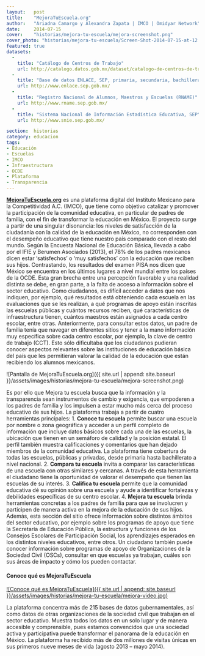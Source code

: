 ```yaml
---
layout:   post
title:    "MejoraTuEscuela.org"
author:   "Ariadna Camargo y Alexandra Zapata | IMCO | Omidyar Network"
date:     2014-07-15
cover:    "historias/mejora-tu-escuela/mejora-screenshot.png"
cover_photo: "historias/mejora-tu-escuela/Screen-Shot-2014-07-15-at-12.51.37-PM-1214x400.png"
featured: true
datasets:
  -
    title: "Catálogo de Centros de Trabajo"
    url: http://catalogo.datos.gob.mx/dataset/catalogo-de-centros-de-trabajo
  -
    title: "Base de datos ENLACE, SEP, primaria, secundaria, bachillerato"
    url: http://www.enlace.sep.gob.mx/
  -
    title: "Registro Nacional de Alumnos, Maestros y Escuelas (RNAME)"
    url: http://www.rname.sep.gob.mx/
  -
    title: "Sistema Nacional de Información Estadística Educativa, SEP"
    url: http://www.snie.sep.gob.mx/

section:  historias
category: educacion
tags:
- Educación
- Escuelas
- IMCO
- Infraestructura
- OCDE
- Plataforma
- Transparencia
---
```


**[MejoraTuEscuela.org](http://www.mejoratuescuela.org/)** es una plataforma digital del Instituto Mexicano para la Competitividad A.C. (IMCO), que tiene como objetivo catalizar y promover la participación de la comunidad educativa, en particular de padres de familia, con el fin de transformar la educación en México. El proyecto surge a partir de una singular disonancia: los niveles de satisfacción de la ciudadanía con la calidad de la educación en México, no corresponden con el desempeño educativo que tiene nuestro país comparado con el resto del mundo. Según la Encuesta Nacional de Educación Básica, llevada a cabo por el IFIE y Berumen Asociados (2013), el 78% de los padres mexicanos dicen estar ‘satisfechos’ o ‘muy satisfechos’ con la educación que reciben sus hijos. Contrastando, los resultados del examen PISA nos dicen que México se encuentra en los últimos lugares a nivel mundial entre los países de la OCDE. Esta gran brecha entre una percepción favorable y una realidad distinta se debe, en gran parte, a la falta de acceso a información sobre el sector educativo. Como ciudadanos, es difícil acceder a datos que nos indiquen, por ejemplo, qué resultados está obteniendo cada escuela en las evaluaciones que se les realizan, a qué programas de apoyo están inscritas las escuelas públicas y cuántos recursos reciben, qué características de infraestructura tienen, cuántos maestros están asignados a cada centro escolar, entre otras. Anteriormente, para consultar estos datos, un padre de familia tenía que navegar en diferentes sitios y tener a la mano información muy específica sobre cada centro escolar, por ejemplo, la clave de centro de trabajo (CCT). Esto sólo dificultaba que los ciudadanos pudieran conocer aspectos relevantes sobre las instituciones de educación básica del país que les permitieran valorar la calidad de la educación que están recibiendo los alumnos mexicanos.

![Pantalla de MejoraTuEscuela.org]({{ site.url | append: site.baseurl }}/assets/images/historias/mejora-tu-escuela/mejora-screenshot.png)

Es por ello que Mejora tu escuela busca que la información y la transparencia sean instrumentos de cambio y exigencia, que empoderen a los padres de familia y los impulsen a estar mucho más cerca del proceso educativo de sus hijos. La plataforma trabaja a partir de cuatro herramientas principales: 1.  **Conoce tu escuela** permite buscar una escuela por nombre o zona geográfica y acceder a un perfil completo de información que incluye datos básicos sobre cada una de las escuelas, la ubicación que tienen en un semáforo de calidad y la posición estatal. El perfil también muestra calificaciones y comentarios que han dejado miembros de la comunidad educativa.  La plataforma tiene cobertura de todas las escuelas, públicas y privadas, desde primaria hasta bachillerato a nivel nacional. 2.   **Compara tu escuela** invita a comparar las características de una escuela con otras similares y cercanas. A través de esta herramienta el ciudadano tiene la oportunidad de valorar el desempeño que tienen las escuelas de su interés. 3.  **Califica tu escuela** permite que la comunidad educativa dé su opinión sobre una escuela y ayude a identificar fortalezas y debilidades específicas de su centro escolar. 4.   **Mejora tu escuela** brinda herramientas concretas a los padres de familia para que se involucren y participen de manera activa en la mejora de la educación de sus hijos. Además, esta sección del sitio ofrece información sobre distintos ámbitos del sector educativo, por ejemplo sobre los programas de apoyo que tiene la Secretaría de Educación Pública,  la estructura y funciones de los Consejos Escolares de Participación Social, los aprendizajes esperados en los distintos niveles educativos, entre otros. Un ciudadano también puede conocer información sobre programas de apoyo de Organizaciones de la Sociedad Civil (OSCs), consultar en que escuelas ya trabajan, cuáles son sus áreas de impacto y cómo los pueden contactar.

#### Conoce qué es MejoraTuEscuela

[![Conoce qué es MejoraTuEscuela]({{ site.url | append: site.baseurl }}/assets/images/historias/mejora-tu-escuela/mejora-video.jpg)](http://www.youtube.com/embed/G4FOZyoB74Y)

La plataforma concentra más de 215 bases de datos gubernamentales, así como datos de otras organizaciones de la sociedad civil que trabajan en el sector educativo. Muestra todos los datos en un solo lugar y de manera accesible y comprensible, pues estamos convencidos que una sociedad activa y participativa puede transformar el panorama de la educación en México. La plataforma ha recibido más de dos millones de visitas únicas en sus primeros nueve meses de vida (agosto 2013 – mayo 2014).

